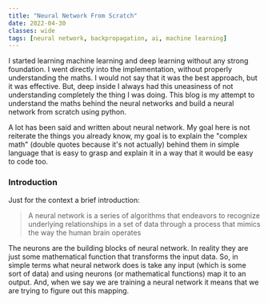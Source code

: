 ```yaml
---
title: "Neural Network From Scratch"
date: 2022-04-30
classes: wide
tags: [neural network, backpropagation, ai, machine learning]
---
```

I started learning machine learning and deep learning without any strong foundation. I went directly into the implementation, without properly understanding the maths. I would not say that it was the best approach, but it was effective. But, deep inside I always had this uneasiness of not understanding completely the thing I was doing. This blog is my attempt to understand the maths behind the neural networks and build a neural network from scratch using python. 

A lot has been said and written about neural network. My goal here is not reiterate the things you already know, my goal is to explain the "complex math" (double quotes because it's not actually) behind them in simple language that is easy to grasp and explain it in a way that it would be easy to code too.

### Introduction
Just for the context a brief introduction:
>A neural network is a series of algorithms that endeavors to recognize underlying relationships in a set of data through a process that mimics the way the human brain operates

The neurons are the building blocks of neural network. In reality they are just some mathematical function that transforms the input data. So, in simple terms what neural network does is take any input (which is some sort of data) and using neurons (or mathematical functions) map it to an output. And, when we say we are training a neural network it means that we are trying to figure out this mapping.